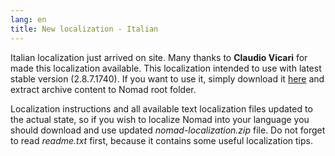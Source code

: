 ```yaml
---
lang: en
title: New localization - Italian
---
```

Italian localization just arrived on site. Many thanks to **Claudio Vicari** for made this localization available. This localization intended to use with latest stable version (2.8.7.1740). If you want to use it, simply download it [here](/en/downloads) and extract archive content to Nomad root folder.

Localization instructions and all available text localization files updated to the actual state, so if you wish to localize Nomad into your language you should download and use updated *nomad-localization.zip* file. Do not forget to read *readme.txt* first, because it contains some useful localization tips.

